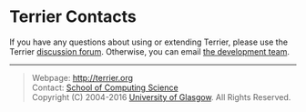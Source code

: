 Terrier Contacts
================

If you have any questions about using or extending Terrier, please use the Terrier [discussion forum](http://terrier.org/forum/). Otherwise, you can email [the development team](mailto:terrier@dcs.gla.ac.uk).

------------------------------------------------------------------------

> Webpage: <http://terrier.org>  
> Contact: [School of Computing Science](http://www.dcs.gla.ac.uk/)  
> Copyright (C) 2004-2016 [University of Glasgow](http://www.gla.ac.uk/). All Rights Reserved. 
